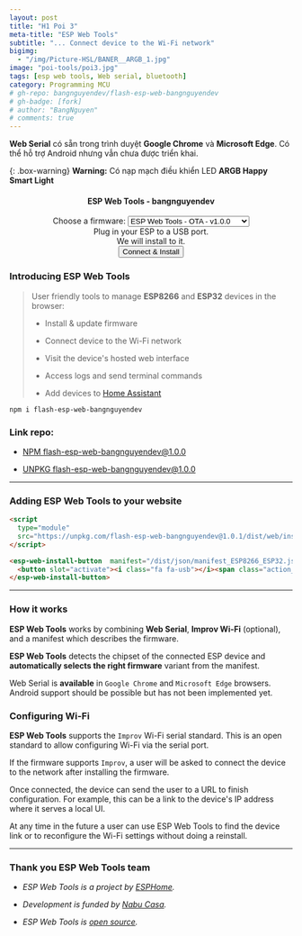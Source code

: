 ```yaml
---
layout: post
title: "H1 Poi 3"
meta-title: "ESP Web Tools"
subtitle: "... Connect device to the Wi-Fi network"
bigimg:
  - "/img/Picture-HSL/BANER__ARGB_1.jpg"
image: "poi-tools/poi3.jpg"
tags: [esp web tools, Web serial, bluetooth]
category: Programming MCU
# gh-repo: bangnguyendev/flash-esp-web-bangnguyendev
# gh-badge: [fork]
# author: "BangNguyen"
# comments: true
---
```

**Web Serial** có sẵn trong trình duyệt **Google Chrome** và **Microsoft Edge**. Có thể hỗ trợ Android nhưng vẫn chưa được triển khai.

<!-- Sử dụng cho button class="action action--button" -->
<link rel="stylesheet" href="/dist/css/main-bio.css"> 

{: .box-warning}
**Warning:** Có nạp mạch điều khiển LED **ARGB Happy Smart Light**

<div style="text-align: center;">
  <h4>ESP Web Tools - bangnguyendev</h4>
  <!-- Lựa chọn các option -->
  <div>
    <label for="optiongroup">Choose a firmware:</label>
    <select id="optiongroup">
      <optgroup label="Example ESP Web Tools - OTA">
        <option value="/dist/json/manifest_ESP8266_ESP32.json">ESP Web Tools - OTA - v1.0.0</option>
      </optgroup>
      <optgroup label="Ươm mầm lập trình nhí">
        <option value="/dist/json/manifest_UOMMAMLAPTRINHNHI.json">UMLTN - Yolo Bit - v1.12.0</option>
      </optgroup>
    </select>
  </div>
  Plug in your ESP to a USB port. <br>We will install <span style="font-weight: bold;" id="verstr"></span> to it.<br>
  <!-- Button install ESP -->
  <esp-web-install-button id="espInstallButton">
  <button class="action action--button" slot="activate"><i class="fa fa-usb"></i><span class="action__text">Connect & Install</span></button>
  </esp-web-install-button>
</div>

### Introducing ESP Web Tools

>User friendly tools to manage **ESP8266** and **ESP32** devices in the browser:
>
>- Install & update firmware
>
>- Connect device to the Wi-Fi network
>
>- Visit the device's hosted web interface
>
>- Access logs and send terminal commands
>
>- Add devices to [Home Assistant](https://www.home-assistant.io/)

```
npm i flash-esp-web-bangnguyendev
```
### Link repo:

- [NPM flash-esp-web-bangnguyendev@1.0.0](https://www.npmjs.com/package/flash-esp-web-bangnguyendev)

- [UNPKG flash-esp-web-bangnguyendev@1.0.0](https://unpkg.com/browse/flash-esp-web-bangnguyendev@1.0.0/)


-----------------------------

### Adding ESP Web Tools to your website

```html
<script
  type="module"
  src="https://unpkg.com/flash-esp-web-bangnguyendev@1.0.1/dist/web/install-button.js?module">
</script>

<esp-web-install-button  manifest="/dist/json/manifest_ESP8266_ESP32.json">
  <button slot="activate"><i class="fa fa-usb"></i><span class="action__text">Connect & Install</span></button>
</esp-web-install-button>

```

-----------------------------

### How it works

**ESP Web Tools** works by combining **Web Serial**, **Improv Wi-Fi** (optional), and a manifest which describes the firmware. 

**ESP Web Tools** detects the chipset of the connected ESP device and **automatically selects the right firmware** variant from the manifest.

Web Serial is **available** in `Google Chrome` and `Microsoft Edge` browsers. Android support should be possible but has not been implemented yet.

### Configuring Wi-Fi

**ESP Web Tools** supports the `Improv` Wi-Fi serial standard. This is an open standard to allow configuring Wi-Fi via the serial port.

If the firmware supports `Improv`, a user will be asked to connect the device to the network after installing the firmware. 

Once connected, the device can send the user to a URL to finish configuration. For example, this can be a link to the device's IP address where it serves a local UI.

At any time in the future a user can use ESP Web Tools to find the device link or to reconfigure the Wi-Fi settings without doing a reinstall.

-----------------------------

### Thank you ESP Web Tools team

- *ESP Web Tools is a project by [ESPHome](https://esphome.io/).*

- *Development is funded by [Nabu Casa](https://www.nabucasa.com/).*

- *ESP Web Tools is [open source](https://github.com/esphome/esp-web-tools).*




<script>
document.addEventListener("DOMContentLoaded", function() {
  var optiongroup = document.getElementById("optiongroup");
  var espButton = document.getElementById("espInstallButton");
  

  
  // Thiết lập mặc định cho option đầu tiên
  espButton.setAttribute("manifest", optiongroup.options[0].value);
  document.getElementById('verstr').textContent = optiongroup.options[0].text;

  // Lắng nghe sự kiện khi người dùng thay đổi tùy chọn
  optiongroup.addEventListener("change", function() {
    var selectedManifest = this.value;
    
    if (!selectedManifest) {
      // Nếu không có tùy chọn nào được chọn, sử dụng tùy chọn đầu tiên
      espButton.setAttribute("manifest", optiongroup.options[0].value);
      document.getElementById('verstr').textContent = optiongroup.options[0].text;
    } else {
      // Sử dụng tùy chọn được chọn
      espButton.setAttribute("manifest", selectedManifest);
      document.getElementById('verstr').textContent = optiongroup.options[optiongroup.selectedIndex].text;
    }
  });
});
</script>

<script
  type="module"
  src="https://unpkg.com/flash-esp-web-bangnguyendev@1.0.1/dist/web/install-button.js?module">
</script>
